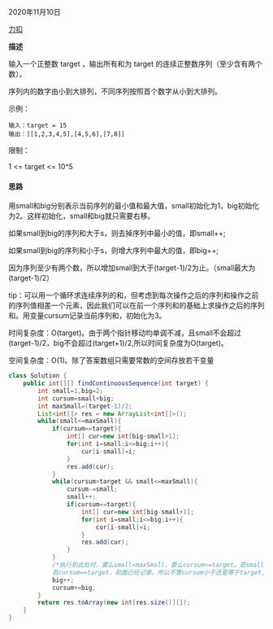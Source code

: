 2020年11月10日

[力扣](https://leetcode-cn.com/problems/he-wei-sde-lian-xu-zheng-shu-xu-lie-lcof/)

**描述**

输入一个正整数 target ，输出所有和为 target 的连续正整数序列（至少含有两个数）。

序列内的数字由小到大排列，不同序列按照首个数字从小到大排列。

示例：
```
输入：target = 15
输出：[[1,2,3,4,5],[4,5,6],[7,8]]
```
限制：

1 <= target <= 10^5

#### 思路

用small和big分别表示当前序列的最小值和最大值，small初始化为1，big初始化为2。这样初始化，small和big就只需要右移。

如果small到big的序列和大于s，则去掉序列中最小的值，即small++;

如果small到big的序列和小于s，则增大序列中最大的值，即big++;

因为序列至少有两个数，所以增加small到大于(target-1)/2为止。（small最大为(target-1)/2）

tip：可以用一个循环求连续序列的和，但考虑到每次操作之后的序列和操作之前的序列值相差一个元素，因此我们可以在前一个序列和的基础上求操作之后的序列和。用变量cursum记录当前序列和，初始化为3。

时间复杂度：O(target)。由于两个指针移动均单调不减，且small不会超过(target-1)/2，big不会超过(target+1)/2,所以时间复杂度为O(target)。

空间复杂度：O(1)。除了答案数组只需要常数的空间存放若干变量
```java
class Solution {
    public int[][] findContinuousSequence(int target) {
        int small=1,big=2;
        int cursum=small+big;
        int maxSmall=(target-1)/2;
        List<int[]> res = new ArrayList<int[]>();
        while(small<=maxSmall){
            if(cursum==target){
                int[] cur=new int[big-small+1];
                for(int i=small;i<=big;i++){
                    cur[i-small]=i;
                }
                res.add(cur);
            }
            while(cursum>target && small<=maxSmall){
                cursum-=small;
                small++;
                if(cursum==target){
                    int[] cur=new int[big-small+1];
                    for(int i=small;i<=big;i++){
                        cur[i-small]=i;
                    }   
                    res.add(cur);
                }
            }
            /*执行到此处时，要么small<maxSmall，要么cursum<=target。若small<maxSmall，本次循环结束就跳出循环了，
            若cursum==target，前面已经记录。所以不管cursum小于还是等于target,都增大big*/
            big++;
            cursum+=big;
        }
        return res.toArray(new int[res.size()][]);
    }
}
```
